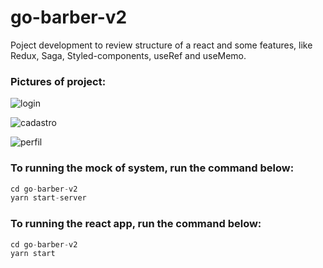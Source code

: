 # go-barber-v2

Poject development to review structure of a react and some features, like Redux, Saga, Styled-components, useRef and useMemo.

### Pictures of project:
![login](https://user-images.githubusercontent.com/47933829/105636104-624e8700-5e45-11eb-8f78-3e111edead22.png)

![cadastro](https://user-images.githubusercontent.com/47933829/105636145-9aee6080-5e45-11eb-8466-0a361e1669dc.png)

![perfil](https://user-images.githubusercontent.com/47933829/105636149-a3469b80-5e45-11eb-957e-4d1421e9c491.png)

### To running the mock of system, run the command below:
```javascript
cd go-barber-v2
yarn start-server
```

### To running the react app, run the command below:
```javascript
cd go-barber-v2
yarn start
```
